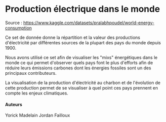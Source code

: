 # Production électrique dans le monde

Source : https://www.kaggle.com/datasets/pralabhpoudel/world-energy-consumption

Ce set de donnée donne la répartition et la valeur des productions d'électricité par différentes sources 
de la plupart des pays du monde depuis 1900.

Nous avons utilisé ce set afin de visualiser les "mixs" énergétiques dans le monde ce qui permet d'observer 
quels pays font le plus d'efforts afin de réduire leurs émissions carbones dont les énergies fossiles sont un des 
principaux contributeurs.

La visualisation de la production d'électricité au charbon et de l'évolution de cette production permet de 
se visualiser à quel point ces pays prennent en compte les enjeux climatiques.

#### Auteurs
Yorick Madelain
Jordan Failloux